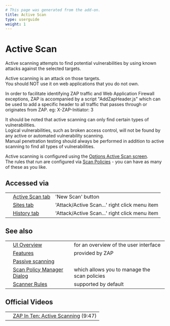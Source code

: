 ```yaml
---
# This page was generated from the add-on.
title: Active Scan
type: userguide
weight: 1
---
```


# Active Scan

Active scanning attempts to find potential vulnerabilities by using
known attacks against the selected targets.

Active scanning is an attack on those targets.  
You should NOT use it on web applications that you do not own.

In order to facilitate identifying ZAP traffic and Web Application Firewall exceptions, ZAP is accompanied
by a script "AddZapHeader.js" which can be used to add a specific header to all traffic that passes through
or originates from ZAP. eg: X-ZAP-Initiator: 3

It should be noted that active scanning can only find certain types of vulnerabilities.  
Logical vulnerabilities, such as broken access control, will not be found by
any active or automated vulnerability scanning.  
Manual penetration testing should always be performed in addition to active
scanning to find all types of vulnerabilities.

Active scanning is configured using the
[Options Active Scan screen](/docs/desktop/ui/dialogs/options/ascan/).  
The rules that run are configured via [Scan Policies](/docs/desktop/start/features/scanpolicy/) - you can have as many of these as you like.

## Accessed via

|     |                                                 |                                               |
| --- | ----------------------------------------------- | --------------------------------------------- |
|     | [Active Scan tab](/docs/desktop/ui/tabs/ascan/) | 'New Scan' button                             |
|     | [Sites tab](/docs/desktop/ui/tabs/sites/)       | 'Attack/Active Scan...' right click menu item |
|     | [History tab](/docs/desktop/ui/tabs/history/)   | 'Attack/Active Scan...' right click menu item |

## See also

|     |                                                                       |                                              |
| --- | --------------------------------------------------------------------- | -------------------------------------------- |
|     | [UI Overview](/docs/desktop/ui/)                                      | for an overview of the user interface        |
|     | [Features](/docs/desktop/start/features/)                             | provided by ZAP                              |
|     | [Passive scanning](/docs/desktop/start/features/pscan/)               |                                              |
|     | [Scan Policy Manager Dialog](/docs/desktop/ui/dialogs/scanpolicymgr/) | which allows you to manage the scan policies |
|     | [Scanner Rules](/docs/desktop/start/checks/)                          | supported by default                         |

## Official Videos

|     |                                                                                              |
| --- | -------------------------------------------------------------------------------------------- |
|     | [ZAP In Ten: Active Scanning](https://play.sonatype.com/watch/ZcEfSihgQSzuthJi4qEeW3) (9:47) |
